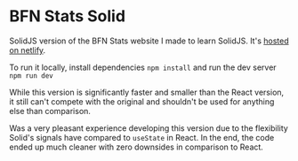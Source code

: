 # BFN Stats Solid

SolidJS version of the BFN Stats website I made to learn SolidJS. It's [hosted on netlify](https://bfn-stats-solid.netlify.app).

To run it locally, install dependencies `npm install` and run the dev server `npm run dev`

While this version is significantly faster and smaller than the React version, it still can't compete with the original and shouldn't be used for anything else than comparison.

Was a very pleasant experience developing this version due to the flexibility Solid's signals have compared to `useState` in React. In the end, the code ended up much cleaner with zero downsides in comparison to React.
